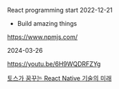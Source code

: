  React programming start 2022-12-21


* Build amazing things

https://www.npmjs.com/


2024-03-26

https://youtu.be/6H9WQDRFZYg

[토스가 꿈꾸는 React Native 기술의 미래](https://toss.tech/article/react-native-2024)
